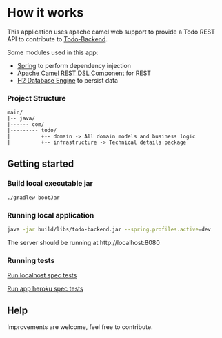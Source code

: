# How it works

This application uses apache camel web support to provide a Todo REST API to contribute to [Todo-Backend](https://www.todobackend.com/).

Some modules used in this app:
* [Spring](https://spring.io/) to perform dependency injection
* [Apache Camel REST DSL Component](https://camel.apache.org/manual/latest/rest-dsl.html) for REST
* [H2 Database Engine](https://www.h2database.com) to persist data

### Project Structure

```
main/
|-- java/
|------ com/
|--------- todo/
|          +-- domain -> All domain models and business logic
|          +-- infrastructure -> Technical details package
```

## Getting started

### Build local executable jar
```bash
./gradlew bootJar
```

### Running local application
```bash
java -jar build/libs/todo-backend.jar --spring.profiles.active=dev
```

The server should be running at http://localhost:8080

### Running tests

[Run localhost spec tests](https://www.todobackend.com/specs/index.html?http://localhost:8080/todos)

[Run app heroku spec tests](https://www.todobackend.com/specs/index.html?https://spring-todo-backend.herokuapp.com/todos)

## Help
Improvements are welcome, feel free to contribute.